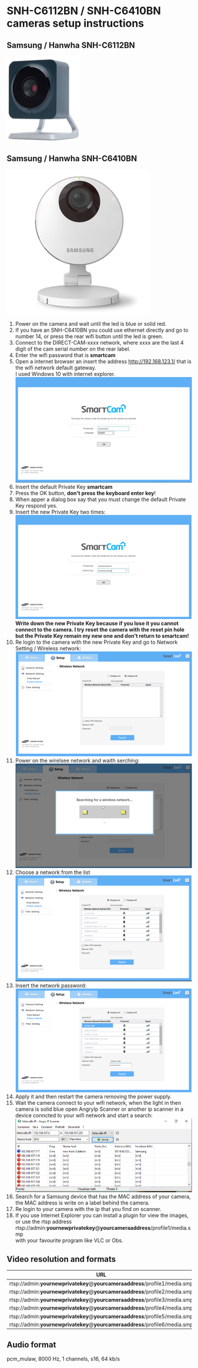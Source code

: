 # SNH-C6112BN / SNH-C6410BN cameras setup instructions
## Samsung / Hanwha SNH-C6112BN   
 ![Samsung / Hanwha SNH-C6112BN](SNH-C6112BN.jpg)
 
## Samsung / Hanwha SNH-C6410BN   
 ![Samsung / Hanwha SNH-C6410BN](snh-c6410bn.png)

 1. Power on the camera and wait until the led is blue or solid red.  
 2. If you have an SNH-C6410BN you could use ethernet directly and go to number 14, or press the rear wifi button until the led is green.  
 3. Connect to the DIRECT-CAM-xxxx network, where xxxx are the last 4 digit of the cam serial number on the rear label.  
 4. Enter the wifi password that is **smartcam**  
 5. Open a internet browser an insert the address http://192.168.123.1/ that is the wifi network default gateway.  
 I used Windows 10 with internet explorer.  
 ![](smartcam1.png)  
 6. Insert the default Private Key **smartcam**
 7. Press the OK button, **don't press the keyboard enter key**!
 8. When apper a dialog box say that you must change the default Private Key respond yes.  
 9. Insert the new Private Key two times:  
 ![](smartcam3.png)  
 **Write down the new Private Key because if you lose it you cannot connect to the camera. I try reset the camera with the reset pin hole but the Private Key remain my new one and don't return to smartcam!**  
 10. Re login to the camera with the new Private Key and go to Network Setting / Wireless network:  
 ![](smartcam5.png)  
 11. Power on the wirelsee network and waith serching:  
 ![](smartcam6.png)  
 12. Choose a network from the list  
 ![](smartcam7.png)  
 13. Insert the network password:  
 ![](smartcam8.png)  
 14. Apply it and then restart the camera removing the power supply.  
 15. Wait the camera connect to your wifi network, when the light in then camera is solid blue open AngryIp Scanner or another ip scanner in a device conncted to your wifi network and start a search:  
 ![](smartcam9.png)  
 16. Search for a Samsung device that has the MAC address of your camera, the MAC address is write on a label behind the camera.  
 17. Re login to your camera with the ip that you find on scanner.  
 18. If you use Internet Explorer you can install a plugin for view the images, or use the rtsp address  
 rtsp://admin:**yournewprivatekey**@**yourcameraaddress**/profile1/media.smp  
 with your favourite program like VLC or Obs.


## Video resolution and formats
URL|Video|Resolution|TBR
---|-----|----------|---
rtsp://admin:**yournewprivatekey**@**yourcameraaddress**/profile1/media.smp|mjpeg|1920x1080|1
rtsp://admin:**yournewprivatekey**@**yourcameraaddress**/profile2/media.smp|h264|640x360|10
rtsp://admin:**yournewprivatekey**@**yourcameraaddress**/profile3/media.smp|h264|640x360|30
rtsp://admin:**yournewprivatekey**@**yourcameraaddress**/profile4/media.smp|h264|1280x720|15
rtsp://admin:**yournewprivatekey**@**yourcameraaddress**/profile5/media.smp|h264|1920x1080|30
rtsp://admin:**yournewprivatekey**@**yourcameraaddress**/profile6/media.smp|h264|640x360|30

## Audio format
pcm_mulaw, 8000 Hz, 1 channels, s16, 64 kb/s
